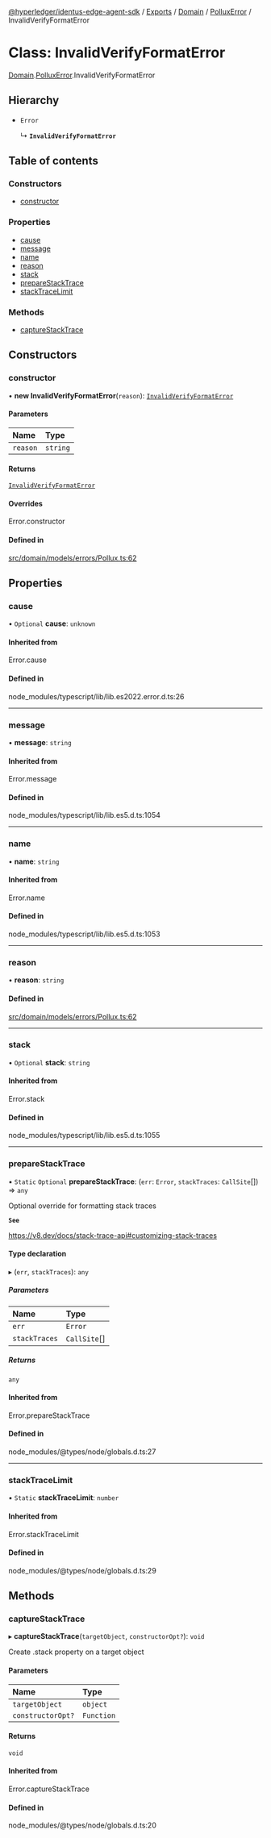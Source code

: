 [@hyperledger/identus-edge-agent-sdk](../README.md) / [Exports](../modules.md) / [Domain](../modules/Domain.md) / [PolluxError](../modules/Domain.PolluxError.md) / InvalidVerifyFormatError

# Class: InvalidVerifyFormatError

[Domain](../modules/Domain.md).[PolluxError](../modules/Domain.PolluxError.md).InvalidVerifyFormatError

## Hierarchy

- `Error`

  ↳ **`InvalidVerifyFormatError`**

## Table of contents

### Constructors

- [constructor](Domain.PolluxError.InvalidVerifyFormatError.md#constructor)

### Properties

- [cause](Domain.PolluxError.InvalidVerifyFormatError.md#cause)
- [message](Domain.PolluxError.InvalidVerifyFormatError.md#message)
- [name](Domain.PolluxError.InvalidVerifyFormatError.md#name)
- [reason](Domain.PolluxError.InvalidVerifyFormatError.md#reason)
- [stack](Domain.PolluxError.InvalidVerifyFormatError.md#stack)
- [prepareStackTrace](Domain.PolluxError.InvalidVerifyFormatError.md#preparestacktrace)
- [stackTraceLimit](Domain.PolluxError.InvalidVerifyFormatError.md#stacktracelimit)

### Methods

- [captureStackTrace](Domain.PolluxError.InvalidVerifyFormatError.md#capturestacktrace)

## Constructors

### constructor

• **new InvalidVerifyFormatError**(`reason`): [`InvalidVerifyFormatError`](Domain.PolluxError.InvalidVerifyFormatError.md)

#### Parameters

| Name | Type |
| :------ | :------ |
| `reason` | `string` |

#### Returns

[`InvalidVerifyFormatError`](Domain.PolluxError.InvalidVerifyFormatError.md)

#### Overrides

Error.constructor

#### Defined in

[src/domain/models/errors/Pollux.ts:62](https://github.com/hyperledger/identus-edge-agent-sdk-ts/blob/f2306959fcea168d196649eedb6a342635865544/src/domain/models/errors/Pollux.ts#L62)

## Properties

### cause

• `Optional` **cause**: `unknown`

#### Inherited from

Error.cause

#### Defined in

node_modules/typescript/lib/lib.es2022.error.d.ts:26

___

### message

• **message**: `string`

#### Inherited from

Error.message

#### Defined in

node_modules/typescript/lib/lib.es5.d.ts:1054

___

### name

• **name**: `string`

#### Inherited from

Error.name

#### Defined in

node_modules/typescript/lib/lib.es5.d.ts:1053

___

### reason

• **reason**: `string`

#### Defined in

[src/domain/models/errors/Pollux.ts:62](https://github.com/hyperledger/identus-edge-agent-sdk-ts/blob/f2306959fcea168d196649eedb6a342635865544/src/domain/models/errors/Pollux.ts#L62)

___

### stack

• `Optional` **stack**: `string`

#### Inherited from

Error.stack

#### Defined in

node_modules/typescript/lib/lib.es5.d.ts:1055

___

### prepareStackTrace

▪ `Static` `Optional` **prepareStackTrace**: (`err`: `Error`, `stackTraces`: `CallSite`[]) => `any`

Optional override for formatting stack traces

**`See`**

https://v8.dev/docs/stack-trace-api#customizing-stack-traces

#### Type declaration

▸ (`err`, `stackTraces`): `any`

##### Parameters

| Name | Type |
| :------ | :------ |
| `err` | `Error` |
| `stackTraces` | `CallSite`[] |

##### Returns

`any`

#### Inherited from

Error.prepareStackTrace

#### Defined in

node_modules/@types/node/globals.d.ts:27

___

### stackTraceLimit

▪ `Static` **stackTraceLimit**: `number`

#### Inherited from

Error.stackTraceLimit

#### Defined in

node_modules/@types/node/globals.d.ts:29

## Methods

### captureStackTrace

▸ **captureStackTrace**(`targetObject`, `constructorOpt?`): `void`

Create .stack property on a target object

#### Parameters

| Name | Type |
| :------ | :------ |
| `targetObject` | `object` |
| `constructorOpt?` | `Function` |

#### Returns

`void`

#### Inherited from

Error.captureStackTrace

#### Defined in

node_modules/@types/node/globals.d.ts:20
